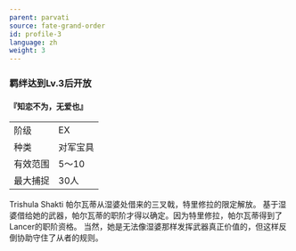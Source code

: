 ```yaml
---
parent: parvati
source: fate-grand-order
id: profile-3
language: zh
weight: 3
---
```


### 羁绊达到Lv.3后开放

#### 『知恋不为，无爱也』

<table>
  <tr><td>阶级</td><td>EX</td></tr>
  <tr><td>种类</td><td>对军宝具</td></tr>
  <tr><td>有效范围</td><td>5～10</td></tr>
  <tr><td>最大捕捉</td><td>30人</td></tr>
</table>

Trishula Shakti
帕尔瓦蒂从湿婆处借来的三叉戟，特里修拉的限定解放。
基于湿婆借给她的武器，帕尔瓦蒂的职阶才得以确定。因为特里修拉，帕尔瓦蒂得到了Lancer的职阶资格。
当然，她是无法像湿婆那样发挥武器真正价值的，但这样反倒协助守住了从者的规则。
